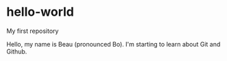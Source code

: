 # hello-world
My first repository


Hello, my name is Beau (pronounced Bo). I'm starting to learn about Git and Github.
